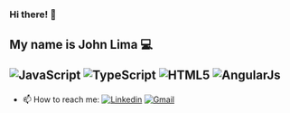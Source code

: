 ### Hi there! 👋

<h2> My name is John Lima 💻 

![JavaScript](https://img.shields.io/badge/JavaScript-323330?style=for-the-badge&logo=javascript&logoColor=F7DF1E)
![TypeScript](https://img.shields.io/badge/TypeScript-007ACC?style=for-the-badge&logo=typescript&logoColor=white)
![HTML5](https://img.shields.io/badge/HTML5-E34F26?style=for-the-badge&logo=html5&logoColor=white)
![AngularJs](https://img.shields.io/badge/AngularJS-E23237?style=for-the-badge&logo=angularjs&logoColor=white)</h2>



- 📫 How to reach me: [![Linkedin](https://img.shields.io/badge/linkedin-%230077B5.svg?&style=plastic&logo=linkedin&logoColor=white)](https://www.linkedin.com/in/johnmaclima/) 
[![Gmail](https://img.shields.io/badge/Gmail-D14836?style=plastic&logo=gmail&logoColor=white)](mailto:johnclecio.21@gmail.com)
<br><br>

